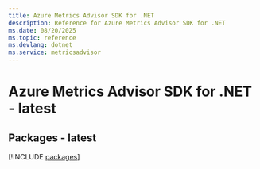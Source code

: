 ```yaml
---
title: Azure Metrics Advisor SDK for .NET
description: Reference for Azure Metrics Advisor SDK for .NET
ms.date: 08/20/2025
ms.topic: reference
ms.devlang: dotnet
ms.service: metricsadvisor
---
```

# Azure Metrics Advisor SDK for .NET - latest
## Packages - latest
[!INCLUDE [packages](metrics-advisor-index.md)]